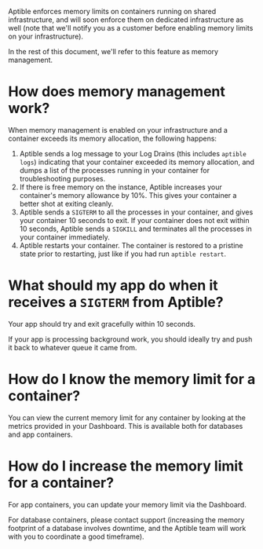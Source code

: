 Aptible enforces memory limits on containers running on shared infrastructure,
and will soon enforce them on dedicated infrastructure as well (note that we'll
notify you as a customer before enabling memory limits on your infrastructure).

In the rest of this document, we'll refer to this feature as memory management.


# How does memory management work?

When memory management is enabled on your infrastructure and a container
exceeds its memory allocation, the following happens:

1. Aptible sends a log message to your Log Drains (this includes `aptible
   logs`) indicating that your container exceeded its memory allocation, and
   dumps a list of the processes running in your container for troubleshooting
   purposes.
2. If there is free memory on the instance, Aptible increases your container's
   memory allowance by 10%. This gives your container a better shot at exiting
   cleanly.
3. Aptible sends a `SIGTERM` to all the processes in your container, and gives
   your container 10 seconds to exit. If your container does not exit within 10
   seconds, Aptible sends a `SIGKILL` and terminates all the processes in your
   container immediately.
4. Aptible restarts your container. The container is restored to a pristine
   state prior to restarting, just like if you had run `aptible restart`.


# What should my app do when it receives a `SIGTERM` from Aptible?

Your app should try and exit gracefully within 10 seconds.

If your app is processing background work, you should ideally try and push it
back to whatever queue it came from.


# How do I know the memory limit for a container?

You can view the current memory limit for any container by looking at the
metrics provided in your Dashboard. This is available both for databases and
app containers.


# How do I increase the memory limit for a container?

For app containers, you can update your memory limit via the Dashboard.

For database containers, please contact support (increasing the memory
footprint of a database involves downtime, and the Aptible team will work with
you to coordinate a good timeframe).

[0]: https://youtu.be/SIV0uPnz7i4?t=9m53s
